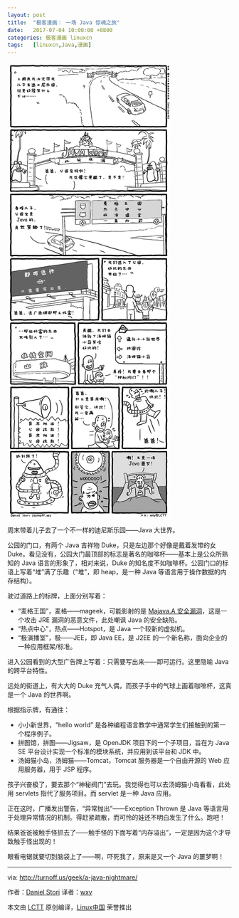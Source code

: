 ```yaml
---
layout: post
title:	"极客漫画： 一场 Java 惊魂之旅"
date:	2017-07-04 10:00:00 +0800 
categories:	极客漫画 linuxcn 
tags:	[linuxcn,Java,漫画]
---
```



![A Java Nightmare](/Asserts/Images/album/201707/04/010057ba4doaazae468aim.png)


周末带着儿子去了一个不一样的迪尼斯乐园——Java 大世界。


公园的门口，有两个 Java 吉祥物 Duke，只是左边那个好像是戴着发带的女 Duke。看见没有，公园大门最顶部的标志是著名的咖啡杯——基本上是公众所熟知的 Java 语言的形象了，相对来说，Duke 的知名度不如咖啡杯。公园门口的标语上写着“堆”满了乐趣（“堆”，即 heap，是一种 Java 等语言用于操作数据的内存结构）。


驶过道路上的标牌，上面分别写着：


* “麦格王国”，麦格——mageek，可能影射的是 [Majava.A 安全漏洞](https://www.f-secure.com/v-descs/exploit_java_majava_a.shtml)，这是一个攻击 JRE 漏洞的恶意文件，此处嘲讽 Java 的安全缺陷。
* “热点中心”，热点——Hotspot，是 Java 一个较新的虚拟机。
* “极演播室”，极——JEE，即 Java EE，是 J2EE 的一个新名称，面向企业的一种应用框架/标准。


进入公园看到的大型广告牌上写着：只需要写出来——即可运行。这里隐喻 Java 的跨平台特性。


远处的街道上，有大大的 Duke 充气人偶，而孩子手中的气球上画着咖啡杯，这真是一个 Java 的世界啊。


根据指示牌，有通往：


* 小小新世界，“hello world” 是各种编程语言教学中通常学生们接触到的第一个程序例子。
* 拼图馆，拼图——Jigsaw，是 OpenJDK 项目下的一个子项目，旨在为 Java SE 平台设计实现一个标准的模块系统，并应用到该平台和 JDK 中。
* 汤姆猫小岛，汤姆猫——Tomcat，Tomcat 服务器是一个自由开源的 Web 应用服务器，用于 JSP 程序。


孩子兴奋极了，要去那个“神秘阀门”去玩。我觉得也可以去汤姆猫小岛看看，此处用 servlets 指代了服务项目。而 servlet 是一种 Java 应用。


正在这时，广播发出警告，“异常抛出”——Exception Thrown 是 Java 等语言用于处理异常情况的机制。得赶紧疏散，而可怜的娃还不明白发生了什么。跑吧！


结果爸爸被触手怪抓去了——触手怪的下面写着“内存溢出”，一定是因为这个才导致触手怪出现的！


眼看电锯就要切到脑袋上了——啊，吓死我了，原来是又一个 Java 的噩梦啊！




---


via: <http://turnoff.us/geek/a-java-nightmare/>


作者：[Daniel Stori](http://turnoff.us/about/) 译者：[wxy](https://github.com/wxy)


本文由 [LCTT](https://github.com/LCTT/TranslateProject) 原创编译，[Linux中国](https://linux.cn/) 荣誉推出
